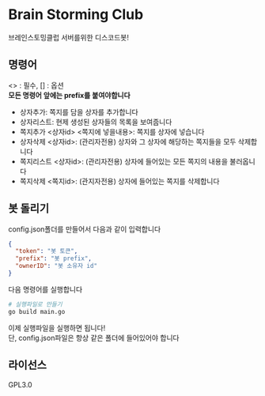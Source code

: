 # Brain Storming Club

브레인스토밍클럽 서버를위한 디스코드봇!

## 명령어

<> : 필수, [] : 옵션 <br />
**모든 명령어 앞에는 prefix를 붙여야합니다**

- 상자추가: 쪽지를 담을 상자를 추가합니다
- 상자리스트: 현제 생성된 상자들의 목록을 보여줍니다
- 쪽지추가 <상자id> <쪽지에 넣을내용>: 쪽지를 상자에 넣습니다
- 상자삭제 <상자id>: (관리자전용) 상자와 그 상자에 해당하는 쪽지들을 모두 삭제합니다
- 쪽지리스트 <상자id>: (관리자전용) 상자에 들어있는 모든 쪽지의 내용을 불러옵니다
- 쪽지삭제 <쪽지id>: (관지자전용) 상자에 들어있는 쪽지를 삭제합니다

## 봇 돌리기

config.json폴더를 만들어서 다음과 같이 입력합니다

```json
{
  "token": "봇 토큰",
  "prefix": "봇 prefix",
  "ownerID": "봇 소유자 id"
}
```

다음 명령어를 실행합니다

```bash
# 실행파일로 만들기
go build main.go
```

이제 실행파일을 실행하면 됩니다!<br />
단, config.json파일은 항상 같은 폴더에 들어있어야 합니다

## 라이선스

GPL3.0
